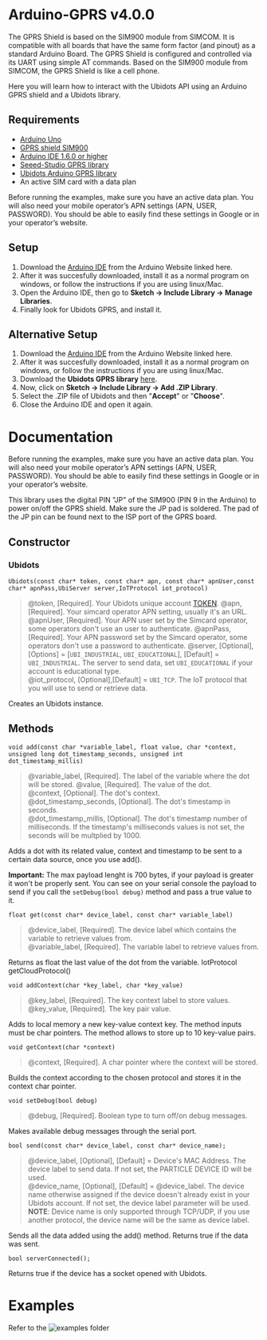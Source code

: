 # Arduino-GPRS v4.0.0

The GPRS Shield is based on the SIM900 module from SIMCOM. It is compatible with all boards that have the same form factor (and pinout) as a standard Arduino Board. The GPRS Shield is configured and controlled via its UART using simple AT commands. Based on the SIM900 module from SIMCOM, the GPRS Shield is like a cell phone. 

Here you will learn how to interact with the Ubidots API using an Arduino GPRS shield and a Ubidots library.

## Requirements

* [Arduino Uno](http://arduino.cc/en/Main/ArduinoBoardUno)
* [GPRS shield SIM900](http://www.seeedstudio.com/depot/GPRS-Shield-V20-p-1379.html)
* [Arduino IDE 1.6.0 or higher](https://www.arduino.cc/en/Main/Software)
* [Seeed-Studio GPRS library](https://github.com/Seeed-Studio/GPRS_SIM900)
* [Ubidots Arduino GPRS library](https://github.com/ubidots/ubidots-arduino-gprs/archive/master.zip)
* An active SIM card with a data plan 

Before running the examples, make sure you have an active data plan. You will also need your mobile operator’s APN settings (APN, USER, PASSWORD). You should be able to easily find these settings in Google or in your operator’s website.

## Setup
1. Download the [Arduino IDE](https://www.arduino.cc/en/Main/Software) from the Arduino Website linked here.
2. After it was succesfully downloaded, install it as a normal program on windows, or follow the instructions if you are using linux/Mac. 
3. Open the Arduino IDE, then go to **Sketch -> Include Library -> Manage Libraries**.
4. Finally look for Ubidots GPRS, and install it.

## Alternative Setup
1. Download the [Arduino IDE](https://www.arduino.cc/en/Main/Software) from the Arduino Website linked here.
2. After it was succesfully downloaded, install it as a normal program on windows, or follow the instructions if you are using linux/Mac. 
3. Download the **Ubidots GPRS library** [here](https://github.com/ubidots/ubidots-arduino-gprs/archive/master.zip).
4. Now, click on **Sketch -> Include Library -> Add .ZIP Library**.
5. Select the .ZIP file of Ubidots and then "**Accept**" or "**Choose**".
6. Close the Arduino IDE and open it again.

# Documentation

Before running the examples, make sure you have an active data plan. You will also need your mobile operator’s APN settings (APN, USER, PASSWORD). You should be able to easily find these settings in Google or in your operator’s website.

This library uses the digital PIN "JP" of the SIM900 (PIN 9 in the Arduino) to power on/off the GPRS shield. Make sure the JP pad is soldered. The pad of the JP pin can be found next to the ISP port of the GPRS board.

## Constructor

### Ubidots

```
Ubidots(const char* token, const char* apn, const char* apnUser,const char* apnPass,UbiServer server,IoTProtocol iot_protocol)
```
> @token, [Required]. Your Ubidots unique account [TOKEN](http://help.ubidots.com/user-guides/find-your-token-from-your-ubidots-account).
> @apn, [Required]. Your simcard operator APN setting, usually it's an URL.
> @apnUser, [Required]. Your APN user set by the Simcard operator, some operators don't use an user to authenticate.
> @apnPass, [Required].  Your APN password set by the Simcard operator, some operators don't use a password to authenticate.
> @server, [Optional], [Options] = [`UBI_INDUSTRIAL`, `UBI_EDUCATIONAL`], [Default] = `UBI_INDUSTRIAL`. The server to send data, set `UBI_EDUCATIONAL` if your account is educational type.  
> @iot_protocol, [Optional],[Default] = `UBI_TCP`. The IoT protocol that you will use to send or retrieve data.

Creates an Ubidots instance.

## Methods

```
void add(const char *variable_label, float value, char *context, unsigned long dot_timestamp_seconds, unsigned int dot_timestamp_millis)
```

> @variable_label, [Required]. The label of the variable where the dot will be stored.
> @value, [Required]. The value of the dot.  
> @context, [Optional]. The dot's context.  
> @dot_timestamp_seconds, [Optional]. The dot's timestamp in seconds.  
> @dot_timestamp_millis, [Optional]. The dot's timestamp number of milliseconds. If the timestamp's milliseconds values is not set, the seconds will be multplied by 1000.

Adds a dot with its related value, context and timestamp to be sent to a certain data source, once you use add().

**Important:** The max payload lenght is 700 bytes, if your payload is greater it won't be properly sent. You can see on your serial console the payload to send if you call the `setDebug(bool debug)` method and pass a true value to it.

```
float get(const char* device_label, const char* variable_label)
```

> @device_label, [Required]. The device label which contains the variable to retrieve values from.  
> @variable_label, [Required]. The variable label to retrieve values from.

Returns as float the last value of the dot from the variable.
IotProtocol getCloudProtocol()

```
void addContext(char *key_label, char *key_value)
```

> @key_label, [Required]. The key context label to store values.  
> @key_value, [Required]. The key pair value.

Adds to local memory a new key-value context key. The method inputs must be char pointers. The method allows to store up to 10 key-value pairs.

```
void getContext(char *context)
```

> @context, [Required]. A char pointer where the context will be stored.

Builds the context according to the chosen protocol and stores it in the context char pointer.

```
void setDebug(bool debug)
```

> @debug, [Required]. Boolean type to turn off/on debug messages.

Makes available debug messages through the serial port.

```
bool send(const char* device_label, const char* device_name);
```

> @device_label, [Optional], [Default] = Device's MAC Address. The device label to send data. If not set, the PARTICLE DEVICE ID will be used.  
> @device_name, [Optional], [Default] = @device_label. The device name otherwise assigned if the device doesn't already exist in your Ubidots account. If not set, the device label parameter will be used. **NOTE**: Device name is only supported through TCP/UDP, if you use another protocol, the device name will be the same as device label.  

Sends all the data added using the add() method. Returns true if the data was sent.

```
bool serverConnected();
```
Returns true if the device has a socket opened with Ubidots.

# Examples

Refer to the ![examples](https://github.com/ubidots/ubidots-arduino-gprs/tree/master/examples) folder
